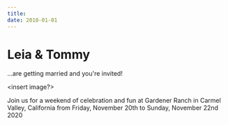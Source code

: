 ```yaml
---
title:
date: 2010-01-01
---
```


# Leia <span>&</span> Tommy
...are getting married and you're invited!

<insert image?>

Join us for a weekend of celebration and fun at Gardener Ranch in Carmel Valley, California from Friday, November 20th to Sunday, November 22nd 2020
